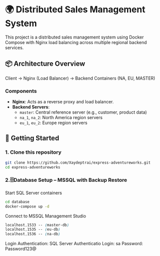 # 🌍 Distributed Sales Management System

This project is a distributed sales management system using Docker Compose with Nginx load balancing across multiple regional backend services.

## 📦 Architecture Overview
Client → Nginx (Load Balancer) → Backend Containers (NA, EU, MASTER)

### Components
- **Nginx**: Acts as a reverse proxy and load balancer.
- **Backend Servers**:
  - `master`: Central reference server (e.g., customer, product data)
  - `na_1`, `na_2`: North America region servers
  - `eu_1`, `eu_2`: Europe region servers

## 🚀 Getting Started

### 1. Clone this repository
```bash
git clone https://github.com/Xaydeptrai/express-adventureworks.git
cd express-adventureworks
```

### 2.🗄️Database Setup – MSSQL with Backup Restore
Start SQL Server containers
```bash
cd database
docker-compose up -d
```
Connect to MSSQL Management Studio
```css
localhost,1533 -- (master-db)
localhost,1535 -- (eu-db)
localhost,1536 -- (na-db)
```
Login 
Authentication: SQL Server Authenticatio
Login: sa
Password: Password123@


